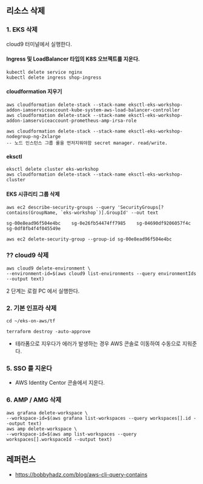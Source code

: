 ## 리소스 삭제 ##

### 1. EKS 삭제 ### 

cloud9 터미널에서 실행한다.
  
#### Ingress 및 LoadBalancer 타입의 K8S 오브젝트를 지운다. ####
```
kubectl delete service nginx
kubectl delete ingress shop-ingress
```
#### cloudformation 지우기 ####

```
aws cloudformation delete-stack --stack-name eksctl-eks-workshop-addon-iamserviceaccount-kube-system-aws-load-balancer-controller
aws cloudformation delete-stack --stack-name eksctl-eks-workshop-addon-iamserviceaccount-prometheus-amp-irsa-role
```
```
aws cloudformation delete-stack --stack-name eksctl-eks-workshop-nodegroup-ng-2xlarge
-- 노드 인스턴스 그룹 롤을 먼저지워야함 secret manager. read/write.
```
#### eksctl ###
```
eksctl delete cluster eks-workshop
aws cloudformation delete-stack --stack-name eksctl-eks-workshop-cluster
```

#### EKS 시큐리티 그룹 삭제 ####
```
aws ec2 describe-security-groups --query 'SecurityGroups[?contains(GroupName, `eks-workshop`)].GroupId' --out text

sg-00e8ead96f504e4bc    sg-0e26fb54474ff7985    sg-04690df9206057f4c    sg-0df8fb4f4f045549e

aws ec2 delete-security-group --group-id sg-00e8ead96f504e4bc
```



###  ?? cloud9 삭제 ###

```
aws cloud9 delete-environment \
--environment-id=$(aws cloud9 list-environments --query environmentIds --output text) 
```

2 단계는 로컬 PC 에서 실행한다.

### 2. 기본 인프라 삭제 ###

```
cd ~/eks-on-aws/tf

terraform destroy -auto-approve
```
* 테라폼으로 지우다가 에러가 발생하는 경우 AWS 콘솔로 이동하여 수동으로 지워준다.

### 5. SSO 를 지운다 ###
* AWS Identity Centor 콘솔에서 지운다.


### 6. AMP / AMG 삭제 ###

```
aws grafana delete-workspace \
--workspace-id=$(aws grafana list-workspaces --query workspaces[].id --output text)
aws amp delete-workspace \
--workspace-id=$(aws amp list-workspaces --query workspaces[].workspaceId --output text)
```


## 레퍼런스 ##

* https://bobbyhadz.com/blog/aws-cli-query-contains
